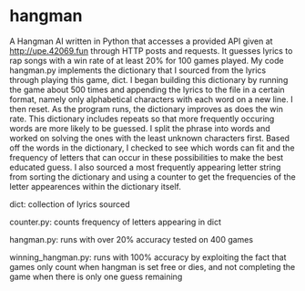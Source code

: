 # hangman
 A Hangman AI written in Python that accesses a provided API given at http://upe.42069.fun through HTTP posts and requests. It guesses lyrics to rap songs with a win rate of at least 20% for 100 games played.  My code hangman.py implements the dictionary that I sourced from the lyrics through playing this game, dict. I began building this dictionary by running the game about 500 times and appending the lyrics to the file in a certain format, namely only alphabetical characters with each word on a new line. I then reset. As the program runs, the dictionary improves as does the win rate. This dictionary includes repeats so that more frequently occuring words are more likely to be guessed.  I split the phrase into words and worked on solving the ones with the least unknown characters first. Based off the words in the dictionary, I checked to see which words can fit and the frequency of letters that can occur in these possibilities to make the best educated guess.  I also sourced a most frequently appearing letter string from sorting the dictionary and using a counter to get the frequencies of the letter appearences within the dictionary itself.
 
dict: collection of lyrics sourced

counter.py: counts frequency of letters appearing in dict

hangman.py: runs with over 20% accuracy tested on 400 games

winning_hangman.py: runs with 100% accuracy by exploiting the fact that games only count when hangman is set free or dies, and not completing the game when there is only one guess remaining

